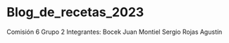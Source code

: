 # Blog_de_recetas_2023
 Comisión 6 Grupo 2 
Integrantes: 
Bocek Juan 
Montiel Sergio 
Rojas Agustín 
